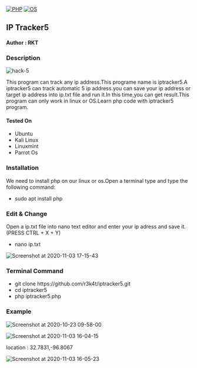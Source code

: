  [![PHP](https://img.shields.io/badge/PHP-blue.svg)](https://en.wikipedia.org/wiki/PHP/)
[![OS](https://img.shields.io/badge/Tested%20On-Linux%20%7C%20OS-orangeblack.svg)](https://en.wikipedia.org/wiki/Linux/)

<h2>IP Tracker5</h2>

<h4>Author : RKT</h4>


### Description ###

![hack-5](https://user-images.githubusercontent.com/69615463/97979837-def93880-1df5-11eb-83be-3cf46c26dc96.gif)

This program can track any ip address.This programe name is iptracker5.A iptracker5 can track automatic 5 ip address.you can save your ip address or target ip address into ip.txt file and run it.In this time,you can get result.This program can only work in linux or OS.Learn php code with iptracker5 program.

#### Tested On ###
                                       
<ul>
<li>Ubuntu</li>
<li>Kali Linux</li>
<li>Linuxmint</li>
<li>Parrot Os</li>
</ul>

### Installation ###

We need to install php on our linux or os.Open a terminal type and type the following command:

<ul>
<li>sudo apt install php</li>
</ul>

### Edit & Change ###

Open a ip.txt file into nano text editor and enter your ip adress and save  it.(PRESS CTRL + X + Y)

<ul>
<li>nano ip.txt</li>
</ul>

![Screenshot at 2020-11-03 17-15-43](https://user-images.githubusercontent.com/69615463/97981450-54fe9f00-1df8-11eb-86d5-7061f2eb4a30.png)

### Terminal Command ###

<ul>
<li>git clone https://github.com/r3k4t/iptracker5.git</li>
<li>cd   iptracker5   </li>
<li>php iptracker5.php </li>
</ul>

### Example ###

![Screenshot at 2020-10-23 09-58-00](https://user-images.githubusercontent.com/69615463/97977350-182fa980-1df2-11eb-95e1-5cb86b3c9209.png)


![Screenshot at 2020-11-03 16-04-15](https://user-images.githubusercontent.com/69615463/97978410-89bc2780-1df3-11eb-80de-f19f8d37b352.png)

location : 32.7831,-96.8067

![Screenshot at 2020-11-03 16-05-23](https://user-images.githubusercontent.com/69615463/97978458-98a2da00-1df3-11eb-853d-7412a2ea6fab.png)


